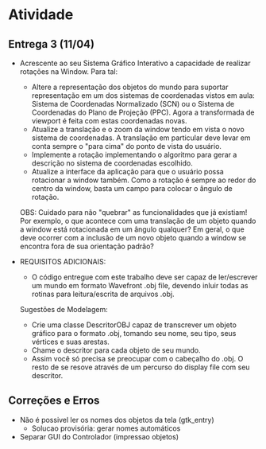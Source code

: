# Atividade

## Entrega 3 (11/04)

* Acrescente ao seu Sistema Gráfico Interativo a capacidade de realizar rotações na Window. Para tal:

  * Altere a representação dos objetos do mundo para suportar representação em um dos sistemas de coordenadas vistos em aula: Sistema de Coordenadas Normalizado (SCN) ou o Sistema de Coordenadas do Plano de Projeção (PPC). Agora a transformada de viewport é feita com estas coordenadas novas.
  * Atualize a translação e o zoom da window tendo em vista o novo sistema de coordenadas. A translação em particular deve levar em conta sempre o "para cima" do ponto de vista do usuário.
  * Implemente a rotação implementando o algoritmo para gerar a descrição no sistema de coordenadas escolhido.
  * Atualize a interface da aplicação para que o usuário possa rotacionar a window também. Como a rotação é sempre ao redor do centro da window, basta um campo para colocar o ângulo de rotação.

  OBS: Cuidado para não "quebrar" as funcionalidades que já existiam! Por exemplo, o que acontece com uma translação de um objeto quando a window está rotacionada em um ângulo qualquer? Em geral, o que deve ocorrer com a inclusão de um novo objeto quando a window se encontra fora de sua orientação padrão?

* REQUISITOS ADICIONAIS:

  * O código entregue com este trabalho deve ser capaz de ler/escrever um mundo em formato Wavefront .obj file, devendo inluir todas as rotinas para leitura/escrita de arquivos .obj.

  Sugestões de Modelagem:

  * Crie uma classe DescritorOBJ capaz de transcrever um objeto gráfico para o formato .obj, tomando seu nome, seu tipo, seus vértices e suas arestas.
  * Chame o descritor para cada objeto de seu mundo.
  * Assim você só precisa se preocupar com o cabeçalho do .obj. O resto de se resove através de um percurso do display file com seu descritor.

## Correções e Erros

* Não é possivel ler os nomes dos objetos da tela (gtk_entry)
  * Solucao provisória: gerar nomes automáticos
* Separar GUI do Controlador (impressao objetos)
